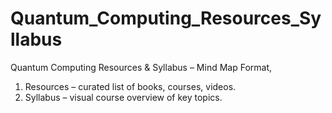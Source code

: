 # Quantum_Computing_Resources_Syllabus
Quantum Computing Resources &amp; Syllabus – Mind Map Format, 
1. Resources – curated list of books, courses, videos.
2. Syllabus – visual course overview of key topics.
